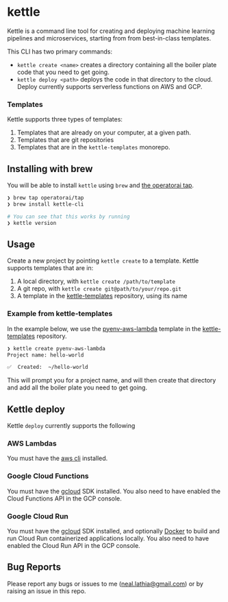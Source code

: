 # kettle

Kettle is a command line tool for creating and deploying machine learning pipelines and microservices, starting from from best-in-class templates.

This CLI has two primary commands:

* `kettle create <name>` creates a directory containing all the boiler plate code that you need to get going. 
* `kettle deploy <path>` deploys the code in that directory to the cloud. Deploy currently supports serverless functions on AWS and GCP.

### Templates

Kettle supports three types of templates:

1. Templates that are already on your computer, at a given path.
2. Templates that are git repositories
3. Templates that are in the `kettle-templates` monorepo.

## Installing with brew

You will be able to install `kettle` using `brew` and [the operatorai tap](https://github.com/operatorai/homebrew-tap).

```bash
❯ brew tap operatorai/tap
❯ brew install kettle-cli

# You can see that this works by running
❯ kettle version
```

## Usage

Create a new project by pointing `kettle create` to a template. Kettle supports templates that are in:
1. A local directory, with `kettle create /path/to/template`
2. A git repo, with `kettle create git@path/to/your/repo.git`
3. A template in the [kettle-templates](https://github.com/operatorai/kettle-templates) repository, using its name

### Example from kettle-templates

In the example below, we use the [pyenv-aws-lambda](https://github.com/operatorai/kettle-templates/tree/main/pyenv-aws-lambda) template in the [kettle-templates](https://github.com/operatorai/kettle-templates) repository.

```bash
❯ kettle create pyenv-aws-lambda
Project name: hello-world

✅  Created:  ~/hello-world
```

This will prompt you for a project name, and will then create that directory and add all the boiler plate you need to get going. 

## Kettle deploy

Kettle `deploy` currently supports the following

### AWS Lambdas

You must have the [aws cli](https://aws.amazon.com/cli/) installed.

### Google Cloud Functions

You must have the [gcloud](https://cloud.google.com/sdk/gcloud) SDK installed. You also need to have enabled the Cloud Functions API in the GCP console.

### Google Cloud Run

You must have the [gcloud](https://cloud.google.com/sdk/gcloud) SDK installed, and optionally [Docker](https://docs.docker.com/get-docker/) to build and run Cloud Run containerized applications locally. You also need to have enabled the Cloud Run API in the GCP console.

## Bug Reports

Please report any bugs or issues to me (neal.lathia@gmail.com) or by raising an issue in this repo.
